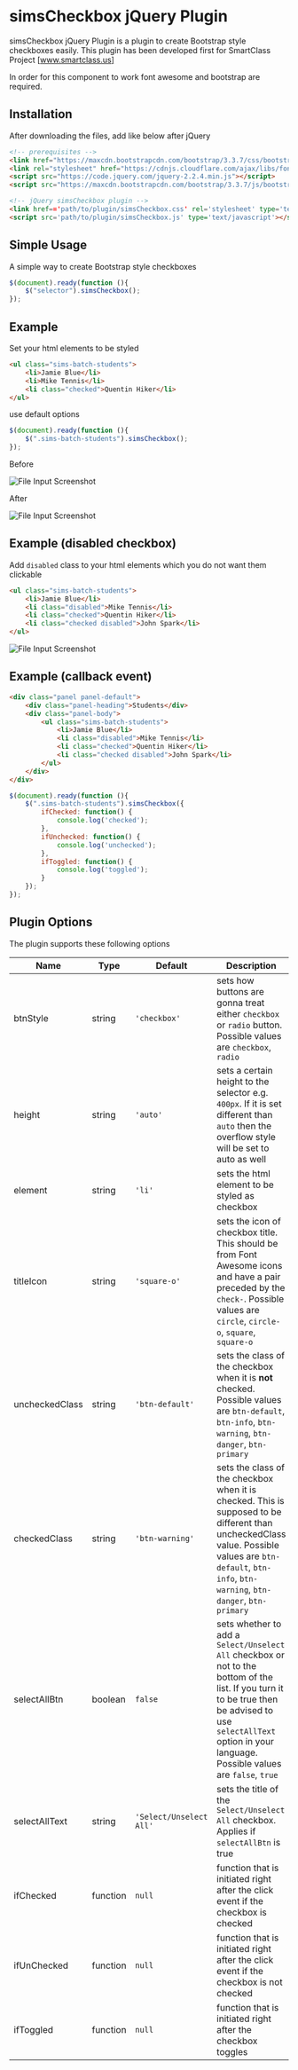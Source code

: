 # simsCheckbox jQuery Plugin
simsCheckbox jQuery Plugin is a plugin to create Bootstrap style checkboxes easily.
This plugin has been developed first for SmartClass Project [www.smartclass.us]

In order for this component to work font awesome and bootstrap are required.

Installation
---
After downloading the files, add like below after jQuery

```html
<!-- prerequisites -->
<link href="https://maxcdn.bootstrapcdn.com/bootstrap/3.3.7/css/bootstrap.min.css" rel="stylesheet"/>
<link rel="stylesheet" href="https://cdnjs.cloudflare.com/ajax/libs/font-awesome/4.7.0/css/font-awesome.min.css">
<script src="https://code.jquery.com/jquery-2.2.4.min.js"></script>
<script src="https://maxcdn.bootstrapcdn.com/bootstrap/3.3.7/js/bootstrap.min.js"></script>

<!-- jQuery simsCheckbox plugin -->
<link href=='path/to/plugin/simsCheckbox.css' rel='stylesheet' type='text/css' />
<script src='path/to/plugin/simsCheckbox.js' type='text/javascript'></script>
```

Simple Usage
---

A simple way to create Bootstrap style checkboxes

```js
$(document).ready(function (){
    $("selector").simsCheckbox();
});
```

Example
---

Set your html elements to be styled

```html
<ul class="sims-batch-students">
    <li>Jamie Blue</li>
    <li>Mike Tennis</li>
    <li class="checked">Quentin Hiker</li>
</ul>
```

use default options

```js
$(document).ready(function (){
    $(".sims-batch-students").simsCheckbox();
});
```
Before

![File Input Screenshot](https://www.smartclass.us/img/plugins/simsCheckbox/before.png)

After

![File Input Screenshot](https://www.smartclass.us/img/plugins/simsCheckbox/after.png)


Example (disabled checkbox)
---

Add `disabled` class to your html elements which you do not want them clickable

```html
<ul class="sims-batch-students">
    <li>Jamie Blue</li>
    <li class="disabled">Mike Tennis</li>
    <li class="checked">Quentin Hiker</li>
    <li class="checked disabled">John Spark</li>
</ul>
```

![File Input Screenshot](https://www.smartclass.us/img/plugins/simsCheckbox/disabled.png)


Example (callback event)
---


```html
<div class="panel panel-default">
	<div class="panel-heading">Students</div>
	<div class="panel-body">
		<ul class="sims-batch-students">
		    <li>Jamie Blue</li>
		    <li class="disabled">Mike Tennis</li>
		    <li class="checked">Quentin Hiker</li>
		    <li class="checked disabled">John Spark</li>
		</ul>
	</div>
</div>
```

```js
$(document).ready(function (){
    $(".sims-batch-students").simsCheckbox({
        ifChecked: function() {
            console.log('checked');
        },
        ifUnchecked: function() {
            console.log('unchecked');
        },
        ifToggled: function() {
            console.log('toggled');
        }
    });
});
```


Plugin Options
---
The plugin supports these following options

Name|Type|Default|Description|
---|---|---|---
btnStyle|string|`'checkbox'`|sets how buttons are gonna treat either `checkbox` or `radio` button. Possible values are `checkbox`, `radio`
height|string|`'auto'`|sets a certain height to the selector e.g. `400px`. If it is set different than `auto` then the overflow style will be set to auto as well
element|string|`'li'`|sets the html element to be styled as checkbox
titleIcon|string|`'square-o'`|sets the icon of checkbox title. This should be from Font Awesome icons and have a pair preceded by the `check-`. Possible values are `circle`, `circle-o`, `square`, `square-o`
uncheckedClass|string|`'btn-default'`|sets the class of the checkbox when it is <b>not</b> checked. Possible values are `btn-default`, `btn-info`, `btn-warning`, `btn-danger`, `btn-primary`
checkedClass|string|`'btn-warning'`|sets the class of the checkbox when it is checked. This is supposed to be different than uncheckedClass value. Possible values are `btn-default`, `btn-info`, `btn-warning`, `btn-danger`, `btn-primary`
selectAllBtn|boolean|`false`|sets whether to add a `Select/Unselect All` checkbox or not to the bottom of the list. If you turn it to be true then be advised to use `selectAllText` option in your language. Possible values are `false`, `true`
selectAllText|string|`'Select/Unselect All'`|sets the title of the `Select/Unselect All` checkbox. Applies if `selectAllBtn` is true
ifChecked|function|`null`|function that is initiated right after the click event if the checkbox is checked
ifUnChecked|function|`null`|function that is initiated right after the click event if the checkbox is not checked
ifToggled|function|`null`|function that is initiated right after the checkbox toggles
